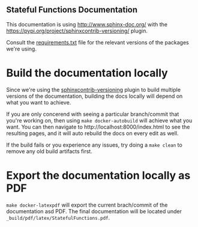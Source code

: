 Stateful Functions Documentation
-------------------------

This documentation is using http://www.sphinx-doc.org/ with the https://pypi.org/project/sphinxcontrib-versioning/ plugin.

Consult the [requirements.txt](requirements.txt) file for the relevant versions of the packages we're using.

# Build the documentation locally

Since we're using the [sphinxcontrib-versioning](https://pypi.org/project/sphinxcontrib-versioning/) plugin to build multiple versions of the documentation, building the docs locally will depend on what you want to achieve.

If you are only concerend with seeing a particular branch/commit that you're working on, then using `make docker-autobuild` will achieve what you want. You can then navigate to http://localhost:8000/index.html to see the resulting pages, and it will auto rebuild the docs on every edit as well.

If the build fails or you experience any issues, try doing a `make clean` to remove any old build artifacts first.

# Export the documentation locally as PDF

`make docker-latexpdf` will export the current brach/commit of the documentation asd PDF. The final documentation will be located under `_build/pdf/latex/StatefulFunctions.pdf`.
